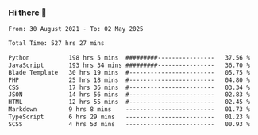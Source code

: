 ### Hi there 👋

<!--
**dominoto/dominoto** is a ✨ _special_ ✨ repository because its `README.md` (this file) appears on your GitHub profile.

Here are some ideas to get you started:

- 🔭 I’m currently working on ...
- 🌱 I’m currently learning ...
- 👯 I’m looking to collaborate on ...
- 🤔 I’m looking for help with ...
- 💬 Ask me about ...
- 📫 How to reach me: ...
- 😄 Pronouns: ...
- ⚡ Fun fact: ...
-->
<!--START_SECTION:waka-->

```txt
From: 30 August 2021 - To: 02 May 2025

Total Time: 527 hrs 27 mins

Python           198 hrs 5 mins  #########----------------   37.56 %
JavaScript       193 hrs 34 mins #########----------------   36.70 %
Blade Template   30 hrs 19 mins  #------------------------   05.75 %
PHP              25 hrs 18 mins  #------------------------   04.80 %
CSS              17 hrs 36 mins  #------------------------   03.34 %
JSON             14 hrs 56 mins  #------------------------   02.83 %
HTML             12 hrs 55 mins  #------------------------   02.45 %
Markdown         9 hrs 8 mins    -------------------------   01.73 %
TypeScript       6 hrs 29 mins   -------------------------   01.23 %
SCSS             4 hrs 53 mins   -------------------------   00.93 %
```

<!--END_SECTION:waka-->
